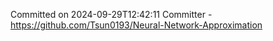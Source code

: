 Committed on 2024-09-29T12:42:11 
Committer - https://github.com/Tsun0193/Neural-Network-Approximation